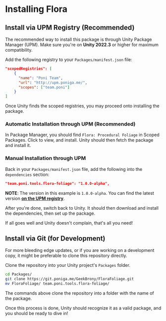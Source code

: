 # Installing Flora

## Install via UPM Registry (Recommended)

The recommended way to install this package is through Unity Package Manager (UPM).
Make sure you're on **Unity 2022.3** or higher for maximum compatibility.

Add the following registry to your `Packages/manifest.json` file:
```json
"scopedRegistries": [
    {
      "name": "Poni Team",
      "url": "http://upm.poniga.me/",
      "scopes": ["team.poni"]
    }
]
```

Once Unity finds the scoped registries, you may proceed onto installing the package.

### Automatic Installation through UPM (Recommended)
In Package Manager, you should find `Flora: Procedural Foliage` in Scoped Packages. Click to view, and install.
Unity should then fetch the package and install it.

### Manual Installation through UPM
Back in your `Packages/manifest.json` file, add the following into the `dependencies` section:
```json
"team.poni.tools.flora-foliage": "1.0.0-alpha",
```
**NOTE**: The version in this example is `1.0.0-alpha`. You can find the latest version [**on the UPM registry**](http://upm.poniga.me/team.poni.tools.flora-foliage/latest).

After you're done, switch back to Unity. It should then download and install the dependencies, then set up the package.

If all goes well and Unity doesn't complain, that's all you need!

## Install via Git (for Development)

For more bleeding edge updates, or if you are working on a development copy, it might be preferable to clone this repository directly.

Clone the repository into your Unity project's `Packages` folder.
```bash
cd Packages/
git clone https://git.poniga.me/GeekBrony/FloraFoliage.git
mv FloraFoliage/ team.poni.tools.flora-foliage/
```
The commands above clone the repository into a folder with the name of the package.

Once this process is done, Unity should recognize it as a valid package, and you should be ready to dive in!

